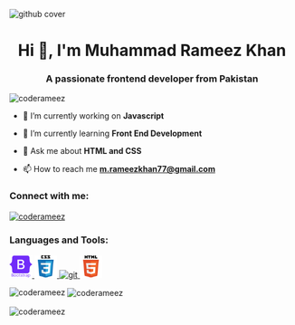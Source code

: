 ![github cover](https://github.com/user-attachments/assets/be4a26b8-22ca-4540-bc11-16e3ec613a13)


<h1 align="center">Hi 👋, I'm Muhammad Rameez Khan</h1>
<h3 align="center">A passionate frontend developer from Pakistan</h3>

<p align="left"> <img src="https://komarev.com/ghpvc/?username=coderameez&label=Profile%20views&color=0e75b6&style=flat" alt="coderameez" /> </p>

- 🔭 I’m currently working on **Javascript**

- 🌱 I’m currently learning **Front End Development**

- 💬 Ask me about **HTML and CSS**

- 📫 How to reach me **m.rameezkhan77@gmail.com**

<h3 align="left">Connect with me:</h3>
<p align="left">
<a href="https://linkedin.com/in/coderameez" target="blank"><img align="center" src="https://raw.githubusercontent.com/rahuldkjain/github-profile-readme-generator/master/src/images/icons/Social/linked-in-alt.svg" alt="coderameez" height="30" width="40" /></a>
</p>

<h3 align="left">Languages and Tools:</h3>
<p align="left"> <a href="https://getbootstrap.com" target="_blank" rel="noreferrer"> <img src="https://raw.githubusercontent.com/devicons/devicon/master/icons/bootstrap/bootstrap-plain-wordmark.svg" alt="bootstrap" width="40" height="40"/> </a> <a href="https://www.w3schools.com/css/" target="_blank" rel="noreferrer"> <img src="https://raw.githubusercontent.com/devicons/devicon/master/icons/css3/css3-original-wordmark.svg" alt="css3" width="40" height="40"/> </a> <a href="https://git-scm.com/" target="_blank" rel="noreferrer"> <img src="https://www.vectorlogo.zone/logos/git-scm/git-scm-icon.svg" alt="git" width="40" height="40"/> </a> <a href="https://www.w3.org/html/" target="_blank" rel="noreferrer"> <img src="https://raw.githubusercontent.com/devicons/devicon/master/icons/html5/html5-original-wordmark.svg" alt="html5" width="40" height="40"/> </a> </p>

<p><img align="left" src="https://github-readme-stats.vercel.app/api/top-langs?username=coderameez&show_icons=true&locale=en&layout=compact" alt="coderameez" /></p>

<p>&nbsp;<img align="center" src="https://github-readme-stats.vercel.app/api?username=coderameez&show_icons=true&locale=en" alt="coderameez" /></p>

<p><img align="center" src="https://github-readme-streak-stats.herokuapp.com/?user=coderameez&" alt="coderameez" /></p>

